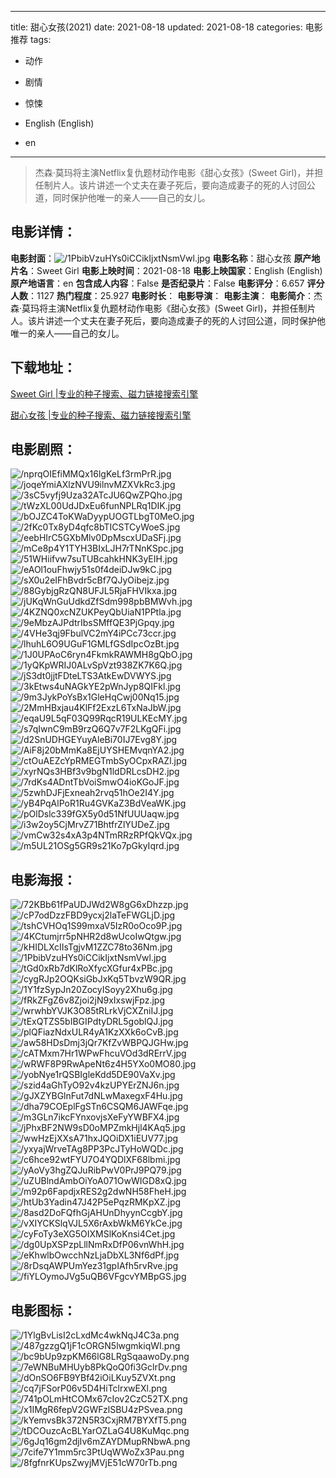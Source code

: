 
---
title: 甜心女孩(2021)
date: 2021-08-18
updated: 2021-08-18
categories: 电影推荐
tags:
- 动作
- 剧情
- 惊悚

- English (English)
- en
---


> 杰森·莫玛将主演Netflix复仇题材动作电影《甜心女孩》(Sweet Girl)，并担任制片人。该片讲述一个丈夫在妻子死后，要向造成妻子的死的人讨回公道，同时保护他唯一的亲人——自己的女儿。

## **电影详情**：

**电影封面**：<img src="https://image.tmdb.org/t/p/w200/1PbibVzuHYs0iCCikIjxtNsmVwl.jpg" alt="/1PbibVzuHYs0iCCikIjxtNsmVwl.jpg" title="/1PbibVzuHYs0iCCikIjxtNsmVwl.jpg">
**电影名称**：甜心女孩
**原产地片名**：Sweet Girl
**电影上映时间**：2021-08-18
**电影上映国家**：English (English)
**原产地语言**：en
**包含成人内容**：False
**是否纪录片**：False
**电影评分**：6.657
**评分人数**：1127
**热门程度**：25.927
**电影时长**：
**电影导演**：
**电影主演**：
**电影简介**：杰森·莫玛将主演Netflix复仇题材动作电影《甜心女孩》(Sweet Girl)，并担任制片人。该片讲述一个丈夫在妻子死后，要向造成妻子的死的人讨回公道，同时保护他唯一的亲人——自己的女儿。

## **下载地址**：
[Sweet Girl |专业的种子搜索、磁力链接搜索引擎](https://movie.amd794.com:2083/?search=Sweet%20Girl&ordering=&mode=match_phrase&page_size=10&page=1)

[甜心女孩 |专业的种子搜索、磁力链接搜索引擎](https://movie.amd794.com:2083/?search=%E7%94%9C%E5%BF%83%E5%A5%B3%E5%AD%A9&ordering=&mode=match_phrase&page_size=10&page=1)
 

## **电影剧照**：
<img src="https://image.tmdb.org/t/p/original/nprqOIEfiMMQx16lgKeLf3rmPrR.jpg" alt="/nprqOIEfiMMQx16lgKeLf3rmPrR.jpg" title="/nprqOIEfiMMQx16lgKeLf3rmPrR.jpg"><img src="https://image.tmdb.org/t/p/original/joqeYmiAXlzNVU9ilnvMZXVkRc3.jpg" alt="/joqeYmiAXlzNVU9ilnvMZXVkRc3.jpg" title="/joqeYmiAXlzNVU9ilnvMZXVkRc3.jpg"><img src="https://image.tmdb.org/t/p/original/3sC5vyfj9Uza32ATcJU6QwZPQho.jpg" alt="/3sC5vyfj9Uza32ATcJU6QwZPQho.jpg" title="/3sC5vyfj9Uza32ATcJU6QwZPQho.jpg"><img src="https://image.tmdb.org/t/p/original/tWzXL00UdJDxEu6funNPLRq1DIK.jpg" alt="/tWzXL00UdJDxEu6funNPLRq1DIK.jpg" title="/tWzXL00UdJDxEu6funNPLRq1DIK.jpg"><img src="https://image.tmdb.org/t/p/original/bOJZC4ToKWaDyypUOGTLbgT0MeO.jpg" alt="/bOJZC4ToKWaDyypUOGTLbgT0MeO.jpg" title="/bOJZC4ToKWaDyypUOGTLbgT0MeO.jpg"><img src="https://image.tmdb.org/t/p/original/2fKc0Tx8yD4qfc8bTICSTCyWoeS.jpg" alt="/2fKc0Tx8yD4qfc8bTICSTCyWoeS.jpg" title="/2fKc0Tx8yD4qfc8bTICSTCyWoeS.jpg"><img src="https://image.tmdb.org/t/p/original/eebHIrC5GXbMlv0DpMscxUDaSFj.jpg" alt="/eebHIrC5GXbMlv0DpMscxUDaSFj.jpg" title="/eebHIrC5GXbMlv0DpMscxUDaSFj.jpg"><img src="https://image.tmdb.org/t/p/original/mCe8p4Y1TYH3BIxLJH7rTNnKSpc.jpg" alt="/mCe8p4Y1TYH3BIxLJH7rTNnKSpc.jpg" title="/mCe8p4Y1TYH3BIxLJH7rTNnKSpc.jpg"><img src="https://image.tmdb.org/t/p/original/51WHiifvw7suTUBcahkHNK3yEIH.jpg" alt="/51WHiifvw7suTUBcahkHNK3yEIH.jpg" title="/51WHiifvw7suTUBcahkHNK3yEIH.jpg"><img src="https://image.tmdb.org/t/p/original/eAOl1ouFhwjy51s0f4deiDJw9kC.jpg" alt="/eAOl1ouFhwjy51s0f4deiDJw9kC.jpg" title="/eAOl1ouFhwjy51s0f4deiDJw9kC.jpg"><img src="https://image.tmdb.org/t/p/original/sX0u2eIFhBvdr5cBf7QJyOibejz.jpg" alt="/sX0u2eIFhBvdr5cBf7QJyOibejz.jpg" title="/sX0u2eIFhBvdr5cBf7QJyOibejz.jpg"><img src="https://image.tmdb.org/t/p/original/88GybjgRzQN8UFJL5RjaFHVIkxa.jpg" alt="/88GybjgRzQN8UFJL5RjaFHVIkxa.jpg" title="/88GybjgRzQN8UFJL5RjaFHVIkxa.jpg"><img src="https://image.tmdb.org/t/p/original/jUKqWnGuUdkdZfSdm998pbBMWvh.jpg" alt="/jUKqWnGuUdkdZfSdm998pbBMWvh.jpg" title="/jUKqWnGuUdkdZfSdm998pbBMWvh.jpg"><img src="https://image.tmdb.org/t/p/original/4KZNQ0xcNZUKPeyQbUiaN1PPtla.jpg" alt="/4KZNQ0xcNZUKPeyQbUiaN1PPtla.jpg" title="/4KZNQ0xcNZUKPeyQbUiaN1PPtla.jpg"><img src="https://image.tmdb.org/t/p/original/9eMbzAJPdtrIbsSMffQE3PjGpqy.jpg" alt="/9eMbzAJPdtrIbsSMffQE3PjGpqy.jpg" title="/9eMbzAJPdtrIbsSMffQE3PjGpqy.jpg"><img src="https://image.tmdb.org/t/p/original/4VHe3qj9FbulVC2mY4iPCc73ccr.jpg" alt="/4VHe3qj9FbulVC2mY4iPCc73ccr.jpg" title="/4VHe3qj9FbulVC2mY4iPCc73ccr.jpg"><img src="https://image.tmdb.org/t/p/original/lhuhL6O9UGuF1GMLfGSdIpcOzBt.jpg" alt="/lhuhL6O9UGuF1GMLfGSdIpcOzBt.jpg" title="/lhuhL6O9UGuF1GMLfGSdIpcOzBt.jpg"><img src="https://image.tmdb.org/t/p/original/1J0UPAoC6ryn4FkmkRAWMH8gQbO.jpg" alt="/1J0UPAoC6ryn4FkmkRAWMH8gQbO.jpg" title="/1J0UPAoC6ryn4FkmkRAWMH8gQbO.jpg"><img src="https://image.tmdb.org/t/p/original/1yQKpWRIJ0ALvSpVzt938ZK7K6Q.jpg" alt="/1yQKpWRIJ0ALvSpVzt938ZK7K6Q.jpg" title="/1yQKpWRIJ0ALvSpVzt938ZK7K6Q.jpg"><img src="https://image.tmdb.org/t/p/original/jS3dt0jjtFDteLTS3AtkEwDVWYS.jpg" alt="/jS3dt0jjtFDteLTS3AtkEwDVWYS.jpg" title="/jS3dt0jjtFDteLTS3AtkEwDVWYS.jpg"><img src="https://image.tmdb.org/t/p/original/3kEtws4uNAGkYE2pWnJyp8QIFkl.jpg" alt="/3kEtws4uNAGkYE2pWnJyp8QIFkl.jpg" title="/3kEtws4uNAGkYE2pWnJyp8QIFkl.jpg"><img src="https://image.tmdb.org/t/p/original/9m3JykPoYsBx1GleHqCwj00Nq15.jpg" alt="/9m3JykPoYsBx1GleHqCwj00Nq15.jpg" title="/9m3JykPoYsBx1GleHqCwj00Nq15.jpg"><img src="https://image.tmdb.org/t/p/original/2MmHBxjau4KlFf2ExzL6TxNaJbW.jpg" alt="/2MmHBxjau4KlFf2ExzL6TxNaJbW.jpg" title="/2MmHBxjau4KlFf2ExzL6TxNaJbW.jpg"><img src="https://image.tmdb.org/t/p/original/eqaU9L5qF03Q99RqcR19ULKEcMY.jpg" alt="/eqaU9L5qF03Q99RqcR19ULKEcMY.jpg" title="/eqaU9L5qF03Q99RqcR19ULKEcMY.jpg"><img src="https://image.tmdb.org/t/p/original/s7qIwnC9mB9rzQ6Q7v7F2LKgQFi.jpg" alt="/s7qIwnC9mB9rzQ6Q7v7F2LKgQFi.jpg" title="/s7qIwnC9mB9rzQ6Q7v7F2LKgQFi.jpg"><img src="https://image.tmdb.org/t/p/original/d2SnUDHGEYuyAleBi70IJ7Evg8Y.jpg" alt="/d2SnUDHGEYuyAleBi70IJ7Evg8Y.jpg" title="/d2SnUDHGEYuyAleBi70IJ7Evg8Y.jpg"><img src="https://image.tmdb.org/t/p/original/AiF8j20bMmKa8EjUYSHEMvqnYA2.jpg" alt="/AiF8j20bMmKa8EjUYSHEMvqnYA2.jpg" title="/AiF8j20bMmKa8EjUYSHEMvqnYA2.jpg"><img src="https://image.tmdb.org/t/p/original/ctOuAEZcYpRMEGTmbSyOCpxRAZl.jpg" alt="/ctOuAEZcYpRMEGTmbSyOCpxRAZl.jpg" title="/ctOuAEZcYpRMEGTmbSyOCpxRAZl.jpg"><img src="https://image.tmdb.org/t/p/original/xyrNQs3HBf3v9bgN1ldDRLcsDH2.jpg" alt="/xyrNQs3HBf3v9bgN1ldDRLcsDH2.jpg" title="/xyrNQs3HBf3v9bgN1ldDRLcsDH2.jpg"><img src="https://image.tmdb.org/t/p/original/7rdKs4ADntTbVoiSmwO4ioKGoJF.jpg" alt="/7rdKs4ADntTbVoiSmwO4ioKGoJF.jpg" title="/7rdKs4ADntTbVoiSmwO4ioKGoJF.jpg"><img src="https://image.tmdb.org/t/p/original/5zwhDJFjExneah2rvq51hOe2I4Y.jpg" alt="/5zwhDJFjExneah2rvq51hOe2I4Y.jpg" title="/5zwhDJFjExneah2rvq51hOe2I4Y.jpg"><img src="https://image.tmdb.org/t/p/original/yB4PqAlPoR1Ru4GVKaZ3BdVeaWK.jpg" alt="/yB4PqAlPoR1Ru4GVKaZ3BdVeaWK.jpg" title="/yB4PqAlPoR1Ru4GVKaZ3BdVeaWK.jpg"><img src="https://image.tmdb.org/t/p/original/pOlDslc339fGX5y0d51NfUUUaqw.jpg" alt="/pOlDslc339fGX5y0d51NfUUUaqw.jpg" title="/pOlDslc339fGX5y0d51NfUUUaqw.jpg"><img src="https://image.tmdb.org/t/p/original/i3w2oy5CjMrvZ71BhtfrZlYUDeZ.jpg" alt="/i3w2oy5CjMrvZ71BhtfrZlYUDeZ.jpg" title="/i3w2oy5CjMrvZ71BhtfrZlYUDeZ.jpg"><img src="https://image.tmdb.org/t/p/original/vmCw32s4xA3p4NTmRRzRPfQkVQx.jpg" alt="/vmCw32s4xA3p4NTmRRzRPfQkVQx.jpg" title="/vmCw32s4xA3p4NTmRRzRPfQkVQx.jpg"><img src="https://image.tmdb.org/t/p/original/m5UL21OSg5GR9s21Ko7pGkyIqrd.jpg" alt="/m5UL21OSg5GR9s21Ko7pGkyIqrd.jpg" title="/m5UL21OSg5GR9s21Ko7pGkyIqrd.jpg">

## **电影海报**：
<img src="https://image.tmdb.org/t/p/original/72KBb61fPaUDJWd2W8gG6xDhzzp.jpg" alt="/72KBb61fPaUDJWd2W8gG6xDhzzp.jpg" title="/72KBb61fPaUDJWd2W8gG6xDhzzp.jpg"><img src="https://image.tmdb.org/t/p/original/cP7odDzzFBD9ycxj2laTeFWGLjD.jpg" alt="/cP7odDzzFBD9ycxj2laTeFWGLjD.jpg" title="/cP7odDzzFBD9ycxj2laTeFWGLjD.jpg"><img src="https://image.tmdb.org/t/p/original/tshCVHOq1S99mxaV5IzR0oOco9P.jpg" alt="/tshCVHOq1S99mxaV5IzR0oOco9P.jpg" title="/tshCVHOq1S99mxaV5IzR0oOco9P.jpg"><img src="https://image.tmdb.org/t/p/original/4KCtumjrr5pNHR2d8wUcoIwQtgw.jpg" alt="/4KCtumjrr5pNHR2d8wUcoIwQtgw.jpg" title="/4KCtumjrr5pNHR2d8wUcoIwQtgw.jpg"><img src="https://image.tmdb.org/t/p/original/kHIDLXcIIsTgjvM1ZZC78to36Nm.jpg" alt="/kHIDLXcIIsTgjvM1ZZC78to36Nm.jpg" title="/kHIDLXcIIsTgjvM1ZZC78to36Nm.jpg"><img src="https://image.tmdb.org/t/p/original/1PbibVzuHYs0iCCikIjxtNsmVwl.jpg" alt="/1PbibVzuHYs0iCCikIjxtNsmVwl.jpg" title="/1PbibVzuHYs0iCCikIjxtNsmVwl.jpg"><img src="https://image.tmdb.org/t/p/original/tGd0xRb7dKlRoXfycXGfur4xPBc.jpg" alt="/tGd0xRb7dKlRoXfycXGfur4xPBc.jpg" title="/tGd0xRb7dKlRoXfycXGfur4xPBc.jpg"><img src="https://image.tmdb.org/t/p/original/cygRJp2OQKsiGbJxKq5TbvzW9QR.jpg" alt="/cygRJp2OQKsiGbJxKq5TbvzW9QR.jpg" title="/cygRJp2OQKsiGbJxKq5TbvzW9QR.jpg"><img src="https://image.tmdb.org/t/p/original/1Y1fzSypJn20ZocyISoyy2Xhu6g.jpg" alt="/1Y1fzSypJn20ZocyISoyy2Xhu6g.jpg" title="/1Y1fzSypJn20ZocyISoyy2Xhu6g.jpg"><img src="https://image.tmdb.org/t/p/original/fRkZFgZ6v8Zjoi2jN9xIxswjFpz.jpg" alt="/fRkZFgZ6v8Zjoi2jN9xIxswjFpz.jpg" title="/fRkZFgZ6v8Zjoi2jN9xIxswjFpz.jpg"><img src="https://image.tmdb.org/t/p/original/wrwhbYVJK3O85tRLrkVjCXZniIJ.jpg" alt="/wrwhbYVJK3O85tRLrkVjCXZniIJ.jpg" title="/wrwhbYVJK3O85tRLrkVjCXZniIJ.jpg"><img src="https://image.tmdb.org/t/p/original/tExQTZS5bIBGIPdtyDRL5goblQJ.jpg" alt="/tExQTZS5bIBGIPdtyDRL5goblQJ.jpg" title="/tExQTZS5bIBGIPdtyDRL5goblQJ.jpg"><img src="https://image.tmdb.org/t/p/original/plQFiazNdxULR4yA1KzXXk6oCvB.jpg" alt="/plQFiazNdxULR4yA1KzXXk6oCvB.jpg" title="/plQFiazNdxULR4yA1KzXXk6oCvB.jpg"><img src="https://image.tmdb.org/t/p/original/aw58HDsDmj3jQr7KfZvWBPQJGHw.jpg" alt="/aw58HDsDmj3jQr7KfZvWBPQJGHw.jpg" title="/aw58HDsDmj3jQr7KfZvWBPQJGHw.jpg"><img src="https://image.tmdb.org/t/p/original/cATMxm7Hr1WPwFhcuVOd3dRErrV.jpg" alt="/cATMxm7Hr1WPwFhcuVOd3dRErrV.jpg" title="/cATMxm7Hr1WPwFhcuVOd3dRErrV.jpg"><img src="https://image.tmdb.org/t/p/original/wRWF8P9RwApeNt6z4H5YXo0MO80.jpg" alt="/wRWF8P9RwApeNt6z4H5YXo0MO80.jpg" title="/wRWF8P9RwApeNt6z4H5YXo0MO80.jpg"><img src="https://image.tmdb.org/t/p/original/yobNye1rQSBIgleKdd5DE90VaXv.jpg" alt="/yobNye1rQSBIgleKdd5DE90VaXv.jpg" title="/yobNye1rQSBIgleKdd5DE90VaXv.jpg"><img src="https://image.tmdb.org/t/p/original/szid4aGhTyO92v4kzUPYErZNJ6n.jpg" alt="/szid4aGhTyO92v4kzUPYErZNJ6n.jpg" title="/szid4aGhTyO92v4kzUPYErZNJ6n.jpg"><img src="https://image.tmdb.org/t/p/original/gJXZYBGlnFut7dNLwMaxegxF4Hu.jpg" alt="/gJXZYBGlnFut7dNLwMaxegxF4Hu.jpg" title="/gJXZYBGlnFut7dNLwMaxegxF4Hu.jpg"><img src="https://image.tmdb.org/t/p/original/dha79COEplFgSTn6CSQM6JAWFqe.jpg" alt="/dha79COEplFgSTn6CSQM6JAWFqe.jpg" title="/dha79COEplFgSTn6CSQM6JAWFqe.jpg"><img src="https://image.tmdb.org/t/p/original/m3GLn7ikcFYnxovjsXeFyYWBFX4.jpg" alt="/m3GLn7ikcFYnxovjsXeFyYWBFX4.jpg" title="/m3GLn7ikcFYnxovjsXeFyYWBFX4.jpg"><img src="https://image.tmdb.org/t/p/original/jPhxBF2NW9sD0oMPZmkHjl4KAq5.jpg" alt="/jPhxBF2NW9sD0oMPZmkHjl4KAq5.jpg" title="/jPhxBF2NW9sD0oMPZmkHjl4KAq5.jpg"><img src="https://image.tmdb.org/t/p/original/wwHzEjXXsA71hxJQOiDX1iEUV77.jpg" alt="/wwHzEjXXsA71hxJQOiDX1iEUV77.jpg" title="/wwHzEjXXsA71hxJQOiDX1iEUV77.jpg"><img src="https://image.tmdb.org/t/p/original/yxyajWrveTAg8PP3PcJTyHoWQDc.jpg" alt="/yxyajWrveTAg8PP3PcJTyHoWQDc.jpg" title="/yxyajWrveTAg8PP3PcJTyHoWQDc.jpg"><img src="https://image.tmdb.org/t/p/original/c6hce92wtFYU7O4YQDlXF68lbmi.jpg" alt="/c6hce92wtFYU7O4YQDlXF68lbmi.jpg" title="/c6hce92wtFYU7O4YQDlXF68lbmi.jpg"><img src="https://image.tmdb.org/t/p/original/yAoVy3hgZQJuRibPwV0PrJ9PQ79.jpg" alt="/yAoVy3hgZQJuRibPwV0PrJ9PQ79.jpg" title="/yAoVy3hgZQJuRibPwV0PrJ9PQ79.jpg"><img src="https://image.tmdb.org/t/p/original/uZUBlndAmbOiYoA071OwWIGD8xQ.jpg" alt="/uZUBlndAmbOiYoA071OwWIGD8xQ.jpg" title="/uZUBlndAmbOiYoA071OwWIGD8xQ.jpg"><img src="https://image.tmdb.org/t/p/original/m92p6FapdjxRES2g2dwNH58FheH.jpg" alt="/m92p6FapdjxRES2g2dwNH58FheH.jpg" title="/m92p6FapdjxRES2g2dwNH58FheH.jpg"><img src="https://image.tmdb.org/t/p/original/htUb3Yadin47J42P5ePqzRMKpXZ.jpg" alt="/htUb3Yadin47J42P5ePqzRMKpXZ.jpg" title="/htUb3Yadin47J42P5ePqzRMKpXZ.jpg"><img src="https://image.tmdb.org/t/p/original/8asd2DoFQfhGjAHUnDhyynCcgbY.jpg" alt="/8asd2DoFQfhGjAHUnDhyynCcgbY.jpg" title="/8asd2DoFQfhGjAHUnDhyynCcgbY.jpg"><img src="https://image.tmdb.org/t/p/original/vXIYCKSlqVJL5X6rAxbWkM6YkCe.jpg" alt="/vXIYCKSlqVJL5X6rAxbWkM6YkCe.jpg" title="/vXIYCKSlqVJL5X6rAxbWkM6YkCe.jpg"><img src="https://image.tmdb.org/t/p/original/cyFoTy3eXG5OIXMSlKoKnsi4Cet.jpg" alt="/cyFoTy3eXG5OIXMSlKoKnsi4Cet.jpg" title="/cyFoTy3eXG5OIXMSlKoKnsi4Cet.jpg"><img src="https://image.tmdb.org/t/p/original/dg0UpXSPzpLllNmRxDfP06vnWhH.jpg" alt="/dg0UpXSPzpLllNmRxDfP06vnWhH.jpg" title="/dg0UpXSPzpLllNmRxDfP06vnWhH.jpg"><img src="https://image.tmdb.org/t/p/original/eKhwlbOwcchNzLjaDbXL3Nf6dPf.jpg" alt="/eKhwlbOwcchNzLjaDbXL3Nf6dPf.jpg" title="/eKhwlbOwcchNzLjaDbXL3Nf6dPf.jpg"><img src="https://image.tmdb.org/t/p/original/8rDsqAWPUmYez31gpIAfh5rvRve.jpg" alt="/8rDsqAWPUmYez31gpIAfh5rvRve.jpg" title="/8rDsqAWPUmYez31gpIAfh5rvRve.jpg"><img src="https://image.tmdb.org/t/p/original/fiYLOymoJVg5uQB6VFgcvYMBpGS.jpg" alt="/fiYLOymoJVg5uQB6VFgcvYMBpGS.jpg" title="/fiYLOymoJVg5uQB6VFgcvYMBpGS.jpg">

## **电影图标**：
<img src="https://image.tmdb.org/t/p/original/1YlgBvLisI2cLxdMc4wkNqJ4C3a.png" alt="/1YlgBvLisI2cLxdMc4wkNqJ4C3a.png" title="/1YlgBvLisI2cLxdMc4wkNqJ4C3a.png"><img src="https://image.tmdb.org/t/p/original/487gzzgQ1jF1cORGN5lwgmkiqWI.png" alt="/487gzzgQ1jF1cORGN5lwgmkiqWI.png" title="/487gzzgQ1jF1cORGN5lwgmkiqWI.png"><img src="https://image.tmdb.org/t/p/original/bc9bUp9zpKM66lG8LRgSqaawoDy.png" alt="/bc9bUp9zpKM66lG8LRgSqaawoDy.png" title="/bc9bUp9zpKM66lG8LRgSqaawoDy.png"><img src="https://image.tmdb.org/t/p/original/7eWNBuMHUyb8PkQoQ0fi3GclrDv.png" alt="/7eWNBuMHUyb8PkQoQ0fi3GclrDv.png" title="/7eWNBuMHUyb8PkQoQ0fi3GclrDv.png"><img src="https://image.tmdb.org/t/p/original/dOnSO6FB9YBf42iOiLKuy5ZVXt.png" alt="/dOnSO6FB9YBf42iOiLKuy5ZVXt.png" title="/dOnSO6FB9YBf42iOiLKuy5ZVXt.png"><img src="https://image.tmdb.org/t/p/original/cq7jFSorP06v5D4HiTclrxwEXl.png" alt="/cq7jFSorP06v5D4HiTclrxwEXl.png" title="/cq7jFSorP06v5D4HiTclrxwEXl.png"><img src="https://image.tmdb.org/t/p/original/741pOLmHtCOMx67cIov2CzC52TX.png" alt="/741pOLmHtCOMx67cIov2CzC52TX.png" title="/741pOLmHtCOMx67cIov2CzC52TX.png"><img src="https://image.tmdb.org/t/p/original/x1IMgR6fepV2GWFzlSBU4zPSvea.png" alt="/x1IMgR6fepV2GWFzlSBU4zPSvea.png" title="/x1IMgR6fepV2GWFzlSBU4zPSvea.png"><img src="https://image.tmdb.org/t/p/original/kYemvsBk372N5R3CxjRM7BYXfT5.png" alt="/kYemvsBk372N5R3CxjRM7BYXfT5.png" title="/kYemvsBk372N5R3CxjRM7BYXfT5.png"><img src="https://image.tmdb.org/t/p/original/tDCOuzcAcBLYarOZLaG4U8KuMqc.png" alt="/tDCOuzcAcBLYarOZLaG4U8KuMqc.png" title="/tDCOuzcAcBLYarOZLaG4U8KuMqc.png"><img src="https://image.tmdb.org/t/p/original/6gJq16gm2djIv6mZAYDMupRNbwA.png" alt="/6gJq16gm2djIv6mZAYDMupRNbwA.png" title="/6gJq16gm2djIv6mZAYDMupRNbwA.png"><img src="https://image.tmdb.org/t/p/original/7cife7Y1mm5rc3PtUqWWoZx3Pau.png" alt="/7cife7Y1mm5rc3PtUqWWoZx3Pau.png" title="/7cife7Y1mm5rc3PtUqWWoZx3Pau.png"><img src="https://image.tmdb.org/t/p/original/8fgfnrKUpsZwyjMVjE51cW70rTb.png" alt="/8fgfnrKUpsZwyjMVjE51cW70rTb.png" title="/8fgfnrKUpsZwyjMVjE51cW70rTb.png">
